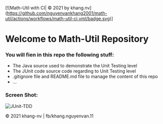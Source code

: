 [![Math-Util with CI| © 2021 by khang.nv]
(https://github.com/nguyenvankhang2001/math-util/actions/workflows/math-util-ci.yml/badge.svg)]


# Welcome to Math-Util Repository

### You will fien in this repo the following stuff: 
* The Java source used to demonstrate the Unit Testing level
* The JUnit code source code regarding to Unit Testing level
* .gitignore file and README.md file to manage the content of this repo
* ...


### Screen Shot: 
![JUnit-TDD](https://github.com/nguyenvankhang2001/math-util/blob/master/images/math-util-intro.png)

© 2021 khang-nv | fb/khang.nguyenvan.11 
